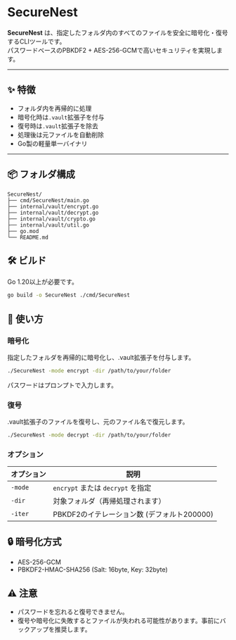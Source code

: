 # SecureNest
**SecureNest** は、指定したフォルダ内のすべてのファイルを安全に暗号化・復号するCLIツールです。  
パスワードベースのPBKDF2 + AES-256-GCMで高いセキュリティを実現します。

---

## ✨ 特徴
- フォルダ内を再帰的に処理
- 暗号化時は`.vault`拡張子を付与
- 復号時は`.vault`拡張子を除去
- 処理後は元ファイルを自動削除
- Go製の軽量単一バイナリ

---

## 📦 フォルダ構成
```
SecureNest/
├── cmd/SecureNest/main.go
├── internal/vault/encrypt.go
├── internal/vault/decrypt.go
├── internal/vault/crypto.go
├── internal/vault/util.go
├── go.mod
└── README.md
```

## 🛠️ ビルド
Go 1.20以上が必要です。

```bash
go build -o SecureNest ./cmd/SecureNest
```

## 🚀 使い方
### 暗号化
指定したフォルダを再帰的に暗号化し、.vault拡張子を付与します。
```bash
./SecureNest -mode encrypt -dir /path/to/your/folder
```
パスワードはプロンプトで入力します。

### 復号
.vault拡張子のファイルを復号し、元のファイル名で復元します。
```bash
./SecureNest -mode decrypt -dir /path/to/your/folder
```

### オプション
| オプション   | 説明                            |
| ------- | ----------------------------- |
| `-mode` | `encrypt` または `decrypt` を指定   |
| `-dir`  | 対象フォルダ（再帰処理されます）              |
| `-iter` | PBKDF2のイテレーション数 (デフォルト200000) |

## 🔒 暗号化方式
- AES-256-GCM
- PBKDF2-HMAC-SHA256 (Salt: 16byte, Key: 32byte)

## ⚠️ 注意
- パスワードを忘れると復号できません。
- 復号や暗号化に失敗するとファイルが失われる可能性があります。事前にバックアップを推奨します。


